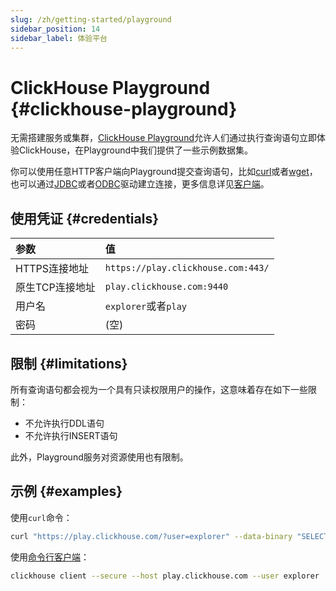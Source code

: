 ```yaml
---
slug: /zh/getting-started/playground
sidebar_position: 14
sidebar_label: 体验平台
---
```


# ClickHouse Playground {#clickhouse-playground}

无需搭建服务或集群，[ClickHouse Playground](https://play.clickhouse.com/play?user=play)允许人们通过执行查询语句立即体验ClickHouse，在Playground中我们提供了一些示例数据集。

你可以使用任意HTTP客户端向Playground提交查询语句，比如[curl](https://curl.haxx.se)或者[wget](https://www.gnu.org/software/wget/)，也可以通过[JDBC](../interfaces/jdbc.md)或者[ODBC](../interfaces/odbc.md)驱动建立连接，更多信息详见[客户端](../interfaces/index.md)。

## 使用凭证 {#credentials}
  
| 参数                | 值                                  |
|:--------------------|:-----------------------------------|
| HTTPS连接地址        | `https://play.clickhouse.com:443/` |
| 原生TCP连接地址      | `play.clickhouse.com:9440`         |
| 用户名              | `explorer`或者`play`                |
| 密码                | (空)                                |

## 限制 {#limitations}

所有查询语句都会视为一个具有只读权限用户的操作，这意味着存在如下一些限制：

- 不允许执行DDL语句
- 不允许执行INSERT语句

此外，Playground服务对资源使用也有限制。

## 示例 {#examples}

使用`curl`命令：

``` bash
curl "https://play.clickhouse.com/?user=explorer" --data-binary "SELECT 'Play ClickHouse'"
```

使用[命令行客户端](../interfaces/cli.md)：

``` bash
clickhouse client --secure --host play.clickhouse.com --user explorer
```
